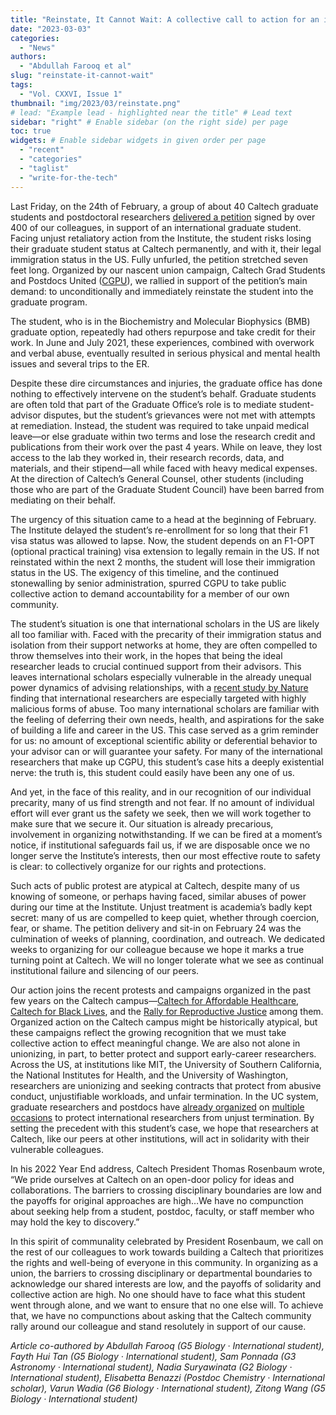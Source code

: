 ```yaml
---
title: "Reinstate, It Cannot Wait: A collective call to action for an international scholar"
date: "2023-03-03"
categories:
  - "News"
authors:
  - "Abdullah Farooq et al"
slug: "reinstate-it-cannot-wait"
tags:
  - "Vol. CXXVI, Issue 1"
thumbnail: "img/2023/03/reinstate.png"
# lead: "Example lead - highlighted near the title" # Lead text
sidebar: "right" # Enable sidebar (on the right side) per page
toc: true
widgets: # Enable sidebar widgets in given order per page
  - "recent"
  - "categories"
  - "taglist"
  - "write-for-the-tech"
---
```


Last Friday, on the 24th of February, a group of about 40 Caltech graduate students and postdoctoral researchers [delivered a petition](https://twitter.com/cgpu_uaw/status/1629190257458683904?cxt=HHwWgIDR9Yj6hZwtAAAA) signed by over 400 of our colleagues, in support of an international graduate student. Facing unjust retaliatory action from the Institute, the student risks losing their graduate student status at Caltech permanently, and with it, their legal immigration status in the US. Fully unfurled, the petition stretched seven feet long. Organized by our nascent union campaign, Caltech Grad Students and Postdocs United ([CGPU](https://caltechgpu.org/)), we rallied in support of the petition’s main demand: to unconditionally and immediately reinstate the student into the graduate program. 

The student, who is in the Biochemistry and Molecular Biophysics (BMB) graduate option, repeatedly had others repurpose and take credit for their work. In June and July 2021, these experiences, combined with overwork and verbal abuse, eventually resulted in serious physical and mental health issues and several trips to the ER.
 
Despite these dire circumstances and injuries, the graduate office has done nothing to effectively intervene on the student’s behalf. Graduate students are often told that part of the Graduate Office’s role is to mediate student-advisor disputes, but the student’s grievances were not met with attempts at remediation. Instead, the student was required to take unpaid medical leave—or else graduate within two terms and lose the research credit and publications from their work over the past 4 years. While on leave, they lost access to the lab they worked in, their research records, data, and materials, and their stipend—all while faced with heavy medical expenses. At the direction of Caltech’s General Counsel, other students (including those who are part of the Graduate Student Council) have been barred from mediating on their behalf.
 
The urgency of this situation came to a head at the beginning of February. The Institute delayed the student’s re-enrollment for so long that their F1 visa status was allowed to lapse. Now, the student depends on an F1-OPT (optional practical training) visa extension to legally remain in the US. If not reinstated within the next 2 months, the student will lose their immigration status in the US. The exigency of this timeline, and the continued stonewalling by senior administration, spurred CGPU to take public collective action to demand accountability for a member of our own community.
 
The student’s situation is one that international scholars in the US are likely all too familiar with. Faced with the precarity of their immigration status and isolation from their support networks at home, they are often compelled to throw themselves into their work, in the hopes that being the ideal researcher leads to crucial continued support from their advisors. This leaves international scholars especially vulnerable in the already unequal power dynamics of advising relationships, with a [recent study by Nature](https://www.nature.com/articles/d41586-022-02142-8) finding that international researchers are especially targeted with highly malicious forms of abuse. Too many international scholars are familiar with the feeling of deferring their own needs, health, and aspirations for the sake of building a life and career in the US. This case served as a grim reminder for us: no amount of exceptional scientific ability or deferential behavior to your advisor can or will guarantee your safety. For many of the international researchers that make up CGPU, this student’s case hits a deeply existential nerve: the truth is, this student could easily have been any one of us.
 
And yet, in the face of this reality, and in our recognition of our individual precarity, many of us find strength and not fear. If no amount of individual effort will ever grant us the safety we seek, then we will work together to make sure that we secure it. Our situation is already precarious, involvement in organizing notwithstanding. If we can be fired at a moment’s notice, if institutional safeguards fail us, if we are disposable once we no longer serve the Institute’s interests, then our most effective route to safety is clear: to collectively organize for our rights and protections.
 
Such acts of public protest are atypical at Caltech, despite many of us knowing of someone, or perhaps having faced, similar abuses of power during our time at the Institute. Unjust treatment is academia’s badly kept secret: many of us are compelled to keep quiet, whether through coercion, fear, or shame. The petition delivery and sit-in on February 24 was the culmination of weeks of planning, coordination, and outreach. We dedicated weeks to organizing for our colleague because we hope it marks a true turning point at Caltech. We will no longer tolerate what we see as continual institutional failure and silencing of our peers.
 
Our action joins the recent protests and campaigns organized in the past few years on the Caltech campus—[Caltech for Affordable Healthcare](https://medium.com/@caltechaffordablehealthcare/caltech-hikes-healthcare-costs-for-students-during-pandemic-f5c2c36d0e67), [Caltech for Black Lives](https://caltechforblacklives.com/1-year-update/), and the [Rally for Reproductive Justice](https://www.pasadenastarnews.com/2022/10/07/these-caltech-students-are-demanding-support-for-reproductive-rights-on-campus/) among them. Organized action on the Caltech campus might be historically atypical, but these campaigns reflect the growing recognition that we must take collective action to effect meaningful change. We are also not alone in unionizing, in part, to better protect and support early-career researchers. Across the US, at institutions like MIT, the University of Southern California, the National Institutes for Health, and the University of Washington, researchers are unionizing and seeking contracts that protect from abusive conduct, unjustifiable workloads, and unfair termination. In the UC system, graduate researchers and postdocs have [already organized](https://www.nbcnews.com/news/asian-america/protests-uc-san-diego-agrees-not-fire-chinese-postdoc-raised-concerns-rcna43737) on [multiple occasions](https://www.insidehighered.com/news/2019/06/11/ucla-postdoc-says-she-was-retaliated-against-raising-pregnancy-discrimination-issues) to protect international researchers from unjust termination. By setting the precedent with this student’s case, we hope that researchers at Caltech, like our peers at other institutions, will act in solidarity with their vulnerable colleagues.
 
In his 2022 Year End address, Caltech President Thomas Rosenbaum wrote, “We pride ourselves at Caltech on an open-door policy for ideas and collaborations. The barriers to crossing disciplinary boundaries are low and the payoffs for original approaches are high…We have no compunction about seeking help from a student, postdoc, faculty, or staff member who may hold the key to discovery.”
 
In this spirit of communality celebrated by President Rosenbaum, we call on the rest of our colleagues to work towards building a Caltech that prioritizes the rights and well-being of everyone in this community. In organizing as a union, the barriers to crossing disciplinary or departmental boundaries to acknowledge our shared interests are low, and the payoffs of solidarity and collective action are high. No one should have to face what this student went through alone, and we want to ensure that no one else will. To achieve that, we have no compunctions about asking that the Caltech community rally around our colleague and stand resolutely in support of our cause.

*Article co-authored by Abdullah Farooq (G5 Biology · International student), Fayth Hui Tan (G5 Biology · International student), Sam Ponnada (G3 Astronomy · International student), Nadia Suryawinata (G2 Biology · International student), Elisabetta Benazzi (Postdoc Chemistry · International scholar), Varun Wadia (G6 Biology · International student), Zitong Wang (G5 Biology · International student)*